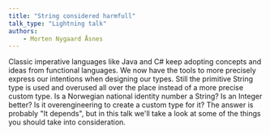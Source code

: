 ```yaml
---
title: "String considered harmfull"
talk_type: "Lightning talk"
authors:
    - Morten Nygaard Åsnes
---
```

Classic imperative languages like Java and C# keep adopting concepts and ideas from functional languages. We now have the tools to more precisely express our intentions when designing our types. Still the primitive String type is used and overused all over the place instead of a more precise custom type. Is a Norwegian national identity number a String? Is an Integer better? Is it overengineering to create a custom type for it? The answer is probably "It depends", but in this talk we'll take a look at some of the things you should take into consideration.
